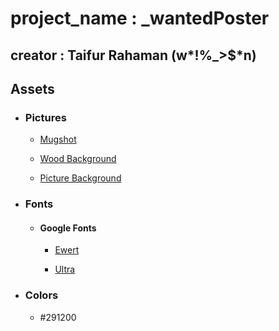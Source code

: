 # project_name : \_wantedPoster

## creator : Taifur Rahaman (w*!%\_>$*n)

## Assets

- ### Pictures

  - [Mugshot](https://www.101computing.net/wp/wp-content/uploads/mugshot.png)

  - [Wood Background](https://www.101computing.net/wp/wp-content/uploads/wood.jpg)

  - [Picture Background](https://i.imgur.com/Y9Tiq8a.jpg101computing.net/wp/wp-content/uploads/parchment.png)

- ### Fonts

  - #### Google Fonts

    - [Ewert](https://fonts.google.com/specimen/Ewert?query=ewert)

    - [Ultra](https://fonts.google.com/specimen/Ultra?query=ultra)

- ### Colors
  - #291200
